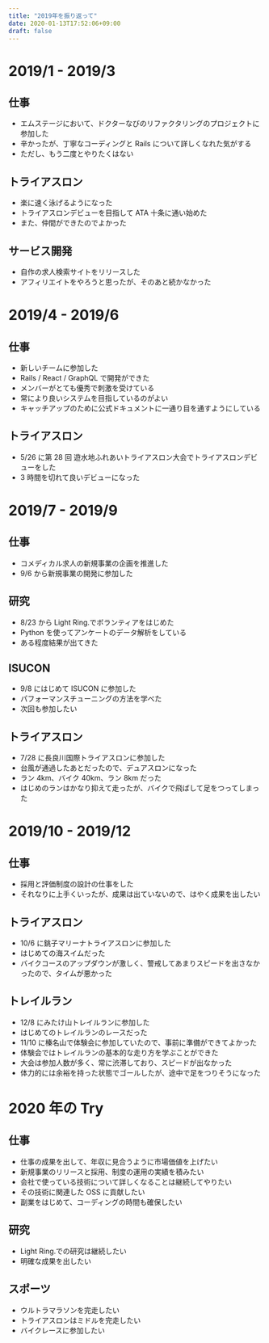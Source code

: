 ```yaml
---
title: "2019年を振り返って"
date: 2020-01-13T17:52:06+09:00
draft: false
---
```


# 2019/1 - 2019/3

## 仕事

- エムステージにおいて、ドクターなびのリファクタリングのプロジェクトに参加した
- 辛かったが、丁寧なコーディングと Rails について詳しくなれた気がする
- ただし、もう二度とやりたくはない

## トライアスロン

- 楽に速く泳げるようになった
- トライアスロンデビューを目指して ATA 十条に通い始めた
- また、仲間ができたのでよかった

## サービス開発

- 自作の求人検索サイトをリリースした
- アフィリエイトをやろうと思ったが、そのあと続かなかった

# 2019/4 - 2019/6

## 仕事

- 新しいチームに参加した
- Rails / React / GraphQL で開発ができた
- メンバーがとても優秀で刺激を受けている
- 常により良いシステムを目指しているのがよい
- キャッチアップのために公式ドキュメントに一通り目を通すようにしている

## トライアスロン

- 5/26 に第 28 回 遊水地ふれあいトライアスロン大会でトライアスロンデビューをした
- 3 時間を切れて良いデビューになった

# 2019/7 - 2019/9

## 仕事

- コメディカル求人の新規事業の企画を推進した
- 9/6 から新規事業の開発に参加した

## 研究

- 8/23 から Light Ring.でボランティアをはじめた
- Python を使ってアンケートのデータ解析をしている
- ある程度結果が出てきた

## ISUCON

- 9/8 にはじめて ISUCON に参加した
- パフォーマンスチューニングの方法を学べた
- 次回も参加したい

## トライアスロン

- 7/28 に長良川国際トライアスロンに参加した
- 台風が通過したあとだったので、デュアスロンになった
- ラン 4km、バイク 40km、ラン 8km だった
- はじめのランはかなり抑えて走ったが、バイクで飛ばして足をつってしまった

# 2019/10 - 2019/12

## 仕事

- 採用と評価制度の設計の仕事をした
- それなりに上手くいったが、成果は出ていないので、はやく成果を出したい

## トライアスロン

- 10/6 に銚子マリーナトライアスロンに参加した
- はじめての海スイムだった
- バイクコースのアップダウンが激しく、警戒してあまりスピードを出さなかったので、タイムが悪かった

## トレイルラン

- 12/8 にみたけ山トレイルランに参加した
- はじめてのトレイルランのレースだった
- 11/10 に榛名山で体験会に参加していたので、事前に準備ができてよかった
- 体験会ではトレイルランの基本的な走り方を学ぶことができた
- 大会は参加人数が多く、常に渋滞しており、スピードが出なかった
- 体力的には余裕を持った状態でゴールしたが、途中で足をつりそうになった

# 2020 年の Try

## 仕事

- 仕事の成果を出して、年収に見合うように市場価値を上げたい
- 新規事業のリリースと採用、制度の運用の実績を積みたい
- 会社で使っている技術について詳しくなることは継続してやりたい
- その技術に関連した OSS に貢献したい
- 副業をはじめて、コーディングの時間も確保したい

## 研究

- Light Ring.での研究は継続したい
- 明確な成果を出したい

## スポーツ

- ウルトラマラソンを完走したい
- トライアスロンはミドルを完走したい
- バイクレースに参加したい
